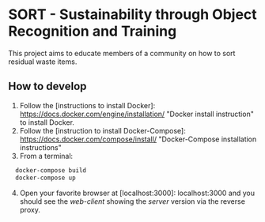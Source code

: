 # SORT - Sustainability through Object Recognition and Training

This project aims to educate members of a community on how to sort residual waste items.

## How to develop

1. Follow the [instructions to install Docker]:
 https://docs.docker.com/engine/installation/ "Docker install instruction" to
  install Docker.
2. Follow the [instruction to install Docker-Compose]: https://docs.docker.com/compose/install/ "Docker-Compose installation
 instructions"
3. From a terminal:

  ``` sh
    docker-compose build
    docker-compose up
  ```
4. Open your favorite browser at [localhost:3000]: localhost:3000 and you should
 see the _web-client_ showing the _server_ version via the reverse proxy.
